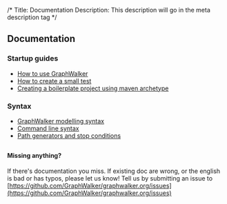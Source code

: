 /*
Title: Documentation
Description: This description will go in the meta description tag
*/

## Documentation

### Startup guides
* [How to use GraphWalker](/docs/workflow)
* [How to create a small test](/docs/howto_create_a_small_test)
* [Creating a boilerplate project using maven archetype](/docs/maven_archetype)

### Syntax
* [GraphWalker modelling syntax](/docs/gw_model_syntax)
* [Command line syntax](/docs/command_line_syntax)
* [Path generators and stop conditions](/docs/path_generators_and_stop_conditions)

<h2>

#### Missing anything?
If there's documentation you miss. If existing doc are wrong, or the english is bad or has typos, please let us know! Tell us by submitting an issue to [https://github.com/GraphWalker/graphwalker.org/issues](https://github.com/GraphWalker/graphwalker.org/issues)
